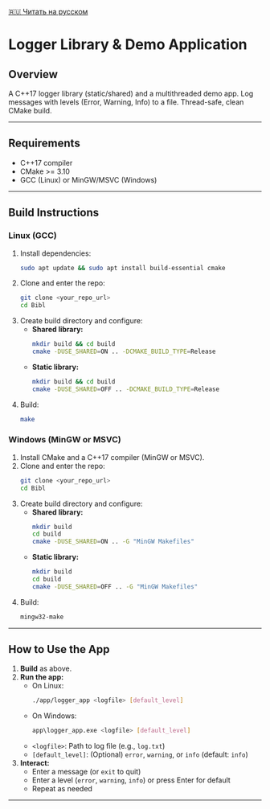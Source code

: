 [🇷🇺 Читать на русском](README_RU.md)
# Logger Library & Demo Application

## Overview
A C++17 logger library (static/shared) and a multithreaded demo app. Log messages with levels (Error, Warning, Info) to a file. Thread-safe, clean CMake build.

---

## Requirements
- C++17 compiler
- CMake >= 3.10
- GCC (Linux) or MinGW/MSVC (Windows)

---

## Build Instructions

### Linux (GCC)
1. Install dependencies:
   ```sh
   sudo apt update && sudo apt install build-essential cmake
   ```
2. Clone and enter the repo:
   ```sh
   git clone <your_repo_url>
   cd Bibl
   ```
3. Create build directory and configure:
   - **Shared library:**
     ```sh
     mkdir build && cd build
     cmake -DUSE_SHARED=ON .. -DCMAKE_BUILD_TYPE=Release
     ```
   - **Static library:**
     ```sh
     mkdir build && cd build
     cmake -DUSE_SHARED=OFF .. -DCMAKE_BUILD_TYPE=Release
     ```
4. Build:
   ```sh
   make
   ```

### Windows (MinGW or MSVC)
1. Install CMake and a C++17 compiler (MinGW or MSVC).
2. Clone and enter the repo:
   ```sh
   git clone <your_repo_url>
   cd Bibl
   ```
3. Create build directory and configure:
   - **Shared library:**
     ```sh
     mkdir build
     cd build
     cmake -DUSE_SHARED=ON .. -G "MinGW Makefiles"
     ```
   - **Static library:**
     ```sh
     mkdir build
     cd build
     cmake -DUSE_SHARED=OFF .. -G "MinGW Makefiles"
     ```
4. Build:
   ```sh
   mingw32-make
   ```

---

## How to Use the App
1. **Build** as above.
2. **Run the app:**
   - On Linux:
     ```sh
     ./app/logger_app <logfile> [default_level]
     ```
   - On Windows:
     ```sh
     app\logger_app.exe <logfile> [default_level]
     ```
   - `<logfile>`: Path to log file (e.g., `log.txt`)
   - `[default_level]`: (Optional) `error`, `warning`, or `info` (default: `info`)
3. **Interact:**
   - Enter a message (or `exit` to quit)
   - Enter a level (`error`, `warning`, `info`) or press Enter for default
   - Repeat as needed

---